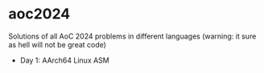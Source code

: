 # aoc2024
Solutions of all AoC 2024 problems in different languages (warning: it sure as hell will not be great code)

- Day 1: AArch64 Linux ASM 
